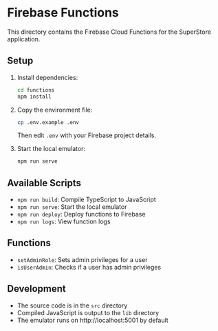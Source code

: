 # Firebase Functions

This directory contains the Firebase Cloud Functions for the SuperStore application.

## Setup

1. Install dependencies:
   ```bash
   cd functions
   npm install
   ```

2. Copy the environment file:
   ```bash
   cp .env.example .env
   ```
   Then edit `.env` with your Firebase project details.

3. Start the local emulator:
   ```bash
   npm run serve
   ```

## Available Scripts

- `npm run build`: Compile TypeScript to JavaScript
- `npm run serve`: Start the local emulator
- `npm run deploy`: Deploy functions to Firebase
- `npm run logs`: View function logs

## Functions

- `setAdminRole`: Sets admin privileges for a user
- `isUserAdmin`: Checks if a user has admin privileges

## Development

- The source code is in the `src` directory
- Compiled JavaScript is output to the `lib` directory
- The emulator runs on http://localhost:5001 by default

